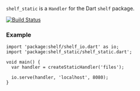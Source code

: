 `shelf_static` is a `Handler` for the Dart `shelf` package.

[![Build Status](https://drone.io/github.com/kevmoo/shelf_static.dart/status.png)](https://drone.io/github.com/kevmoo/shelf_static.dart/latest)


### Example
```
import 'package:shelf/shelf_io.dart' as io;
import 'package:shelf_static/shelf_static.dart';

void main() {
  var handler = createStaticHandler('files');

  io.serve(handler, 'localhost', 8080);
}
```
